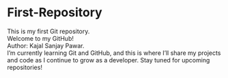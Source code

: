 # First-Repository
This is my first Git repository.<br>
Welcome to my GitHub!<br>
Author: Kajal Sanjay Pawar.<br>
I’m currently learning Git and GitHub, and this is where I’ll share my projects and code as I continue to grow as a developer. Stay tuned for upcoming repositories!

